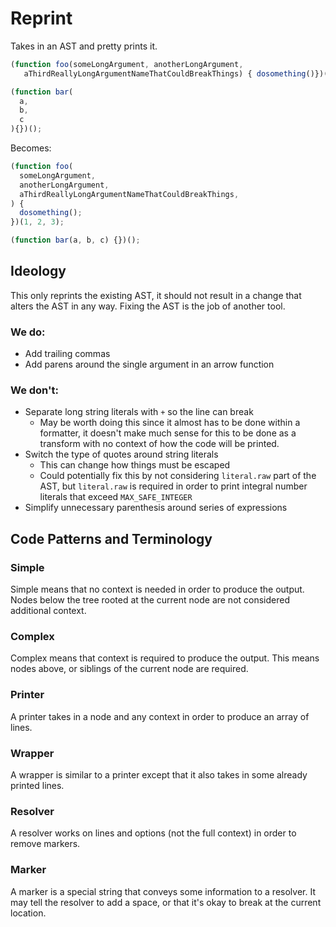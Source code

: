 # Reprint

Takes in an AST and pretty prints it.

```javascript
(function foo(someLongArgument, anotherLongArgument,
   aThirdReallyLongArgumentNameThatCouldBreakThings) { dosomething()})(1, 2, 3);

(function bar(
  a,
  b,
  c
){})();
```

Becomes:

```javascript
(function foo(
  someLongArgument,
  anotherLongArgument,
  aThirdReallyLongArgumentNameThatCouldBreakThings,
) {
  dosomething();
})(1, 2, 3);

(function bar(a, b, c) {})();
```

## Ideology

This only reprints the existing AST, it should not result in a change that
alters the AST in any way. Fixing the AST is the job of another tool.

### We do:

* Add trailing commas
* Add parens around the single argument in an arrow function

### We don't:

* Separate long string literals with `+` so the line can break
  * May be worth doing this since it almost has to be done within a formatter,
  it doesn't make much sense for this to be done as a transform with no context
  of how the code will be printed.
* Switch the type of quotes around string literals
  * This can change how things must be escaped
  * Could potentially fix this by not considering `literal.raw` part of the AST,
  but `literal.raw` is required in order to print integral number literals that
  exceed `MAX_SAFE_INTEGER`
* Simplify unnecessary parenthesis around series of expressions

## Code Patterns and Terminology

### Simple

Simple means that no context is needed in order to produce the output. Nodes
below the tree rooted at the current node are not considered additional context.

### Complex

Complex means that context is required to produce the output. This means nodes
above, or siblings of the current node are required.

### Printer

A printer takes in a node and any context in order to produce an array of lines.

### Wrapper

A wrapper is similar to a printer except that it also takes in some already
printed lines.

### Resolver

A resolver works on lines and options (not the full context) in order to remove
markers.

### Marker

A marker is a special string that conveys some information to a resolver. It may
tell the resolver to add a space, or that it's okay to break at the current
location.
